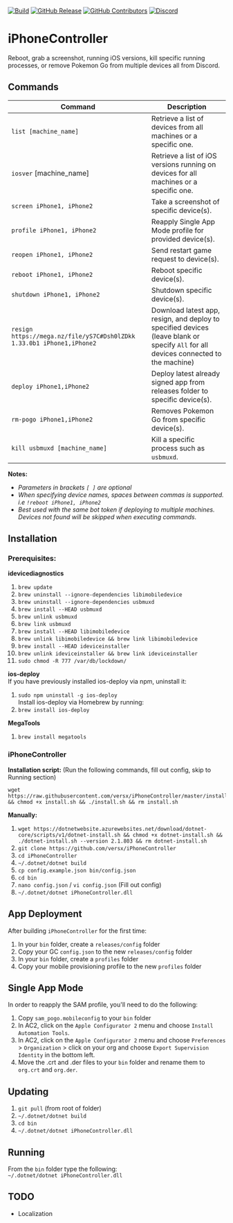 [![Build](https://github.com/versx/iPhoneController/workflows/.NET%20Core/badge.svg)](https://github.com/versx/iPhoneController/actions)
[![GitHub Release](https://img.shields.io/github/release/versx/iPhoneController.svg)](https://github.com/versx/iPhoneController/releases/)
[![GitHub Contributors](https://img.shields.io/github/contributors/versx/iPhoneController.svg)](https://github.com/versx/iPhoneController/graphs/contributors/)
[![Discord](https://img.shields.io/discord/552003258000998401.svg?label=&logo=discord&logoColor=ffffff&color=7389D8&labelColor=6A7EC2)](https://discord.gg/zZ9h9Xa)  

# iPhoneController  
Reboot, grab a screenshot, running iOS versions, kill specific running processes, or remove Pokemon Go from multiple devices all from Discord.  

## Commands  

| Command | Description |
| ------------- | ------------- |
| `list [machine_name]`  | Retrieve a list of devices from all machines or a specific one. |
| `iosver` [machine_name] | Retrieve a list of iOS versions running on devices for all machines or a specific one. |
| `screen iPhone1, iPhone2` | Take a screenshot of specific device(s). |
| `profile iPhone1, iPhone2` | Reapply Single App Mode profile for provided device(s). |
| `reopen iPhone1, iPhone2` | Send restart game request to device(s). |
| `reboot iPhone1, iPhone2` | Reboot specific device(s). |
| `shutdown iPhone1, iPhone2` | Shutdown specific device(s). |
| `resign https://mega.nz/file/yS7C#Dsh0lZDkk 1.33.0b1 iPhone1,iPhone2` | Download latest app, resign, and deploy to specified devices (leave blank or specify `All` for all devices connected to the machine) |
| `deploy iPhone1,iPhone2` | Deploy latest already signed app from releases folder to specific device(s). |
| `rm-pogo iPhone1,iPhone2` | Removes Pokemon Go from specific device(s). |
| `kill usbmuxd [machine_name]` | Kill a specific process such as `usbmuxd`.  |

**Notes:**  
- *Parameters in brackets `[ ]` are optional*  
- *When specifying device names, spaces between commas is supported. i.e `!reboot iPhone1, iPhone2`*  
- *Best used with the same bot token if deploying to multiple machines. Devices not found will be skipped when executing commands.*  

## Installation  

### Prerequisites:  
__idevicediagnostics__  
1. `brew update`  
1. `brew uninstall --ignore-dependencies libimobiledevice`  
1. `brew uninstall --ignore-dependencies usbmuxd`  
1. `brew install --HEAD usbmuxd`  
1. `brew unlink usbmuxd`  
1. `brew link usbmuxd`  
1. `brew install --HEAD libimobiledevice`  
1. `brew unlink libimobiledevice && brew link libimobiledevice`  
1. `brew install --HEAD ideviceinstaller`  
1. `brew unlink ideviceinstaller && brew link ideviceinstaller`  
1. `sudo chmod -R 777 /var/db/lockdown/`  

__ios-deploy__  
If you have previously installed ios-deploy via npm, uninstall it:  
1. `sudo npm uninstall -g ios-deploy`  
Install ios-deploy via Homebrew by running:  
1. `brew install ios-deploy`  

__MegaTools__  
1. `brew install megatools`  

### iPhoneController  
**Installation script:** (Run the following commands, fill out config, skip to Running section)  
```
wget https://raw.githubusercontent.com/versx/iPhoneController/master/install.sh && chmod +x install.sh && ./install.sh && rm install.sh
```

**Manually:**  
1. `wget https://dotnetwebsite.azurewebsites.net/download/dotnet-core/scripts/v1/dotnet-install.sh && chmod +x dotnet-install.sh && ./dotnet-install.sh --version 2.1.803 && rm dotnet-install.sh`  
1. `git clone https://github.com/versx/iPhoneController`  
1. `cd iPhoneController`  
1. `~/.dotnet/dotnet build`  
1. `cp config.example.json bin/config.json`  
1. `cd bin`  
1. `nano config.json` / `vi config.json` (Fill out config)  
1. `~/.dotnet/dotnet iPhoneController.dll`  

## App Deployment  
After building `iPhoneController` for the first time:  
1. In your `bin` folder, create a `releases/config` folder  
1. Copy your GC `config.json` to the new `releases/config` folder  
1. In your `bin` folder, create a `profiles` folder  
1. Copy your mobile provisioning profile to the new `profiles` folder  

## Single App Mode  
In order to reapply the SAM profile, you'll need to do the following:  
1. Copy `sam_pogo.mobileconfig` to your `bin` folder  
1. In AC2, click on the `Apple Configurator 2` menu and choose `Install Automation Tools`.  
1. In AC2, click on the `Apple Configurator 2` menu and choose `Preferences` > `Organization` > click on your org and choose `Export Supervision Identity` in the bottom left.  
1. Move the .crt and .der files to your `bin` folder and rename them to `org.crt` and `org.der`.  

## Updating  
1. `git pull` (from root of folder)  
1. `~/.dotnet/dotnet build`  
1. `cd bin`  
1. `~/.dotnet/dotnet iPhoneController.dll`  

## Running  
From the `bin` folder type the following:  
`~/.dotnet/dotnet iPhoneController.dll`  

## TODO  
- Localization  
